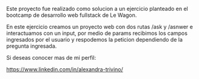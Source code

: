 Este proyecto fue realizado como solucion a un ejercicio planteado
en el bootcamp de desarrollo web fullstack de Le Wagon.

En este ejercicio creamos un proyecto web con dos rutas
/ask y /asnwer e interactuamos con un input, por medio de params
recibimos los campos ingresados por el usuario y respodemos la
peticion dependiendo de la pregunta ingresada.

Si deseas conocer mas de mi perfil:

https://www.linkedin.com/in/alexandra-trivino/
